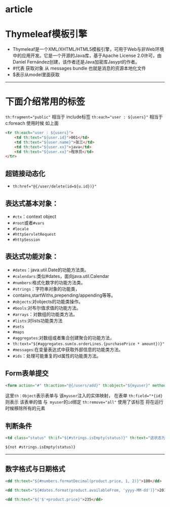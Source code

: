 # article
# Thymeleaf模板引擎
- Thymeleaf是一个XML/XHTML/HTML5模板引擎，可用于Web与非Web环境中的应用开发。它是一个开源的Java库，基于Apache License 2.0许可，由Daniel Fernández创建，该作者还是Java加密库Jasypt的作者。
- \#代表 获取对象 从 messages bundle 也就是消息的资源本地化文件
- \$表示从model里面获取

---

# 下面介绍常用的标签

`th:fragment="public"` 相当于 include标签
`th:each="user : ${users}"` 相当于c:foreach  使用时候
如上面
```html
<tr th:each="user : ${users}">
	<td th:text="${user.id}">001</td>
	<td th:text="${user.name}">张三</td>
	<td th:text="${user.xx}">java</td>
	<td th:text="${user.xx}">程序员</td>
</tr>
```

## 超链接动态化
- `th:href="@{/user/delete(id=${u.id})}"`
## 表达式基本对象：
- `#ctx`：context object
- `#root`或者`#vars`
- `#locale`
- `#httpServletRequest`
- `#httpSession`
## 表达式功能对象：
- `#dates`：java.util.Date的功能方法类。
- `#calendars`:类似#dates，面向java.util.Calendar
- `#numbers`:格式化数字的功能方法类。
- `#strings`：字符串对象的功能类，
- contains,startWiths,prepending/appending等等。
- `#objects`:对objects的功能类操作。
- `#bools`:对布尔值求值的功能方法。
- `#arrays`：对数组的功能类方法。
- `#lists`:对lists功能类方法
- `#sets`
- `#maps`
- `#aggregates`:对数组或者集合创建聚合的功能方法，
-  `th:text="${#aggregates.sum(o.orderLines.{purchasePrice * amount})}"`
- `#messages`:在变量表达式中获取外部信息的功能类方法。
- `#ids`：处理可能重复的id属性的功能类方法。
## Form表单提交
```html
<form action="#" th:action="@{/users/add}" th:object="${myuser}" method="post">
```
这里`th：Object`表示表单与 该`myuser`注入的实体映射，
在表单 `th:field="*{id}` 则表示 该表单的值 与` myuser`的`id`绑定 
`th:remove="all"`  使用了该标签 将在运行时候移除所有的元素
## 判断条件
```html
<td class="status" th:if="${#strings.isEmpty(status)}" th:text="这状态为空">这里显示状态不为空</td>

${not #strings.isEmpty(status)}
```

---
## 数字格式与日期格式 
```html
<dd th:text="${#numbers.formatDecimal(product.price, 1, 2)}">180</dd>

<dd th:text="${#dates.format(product.availableFrom, 'yyyy-MM-dd')}">2014-12-01</dd>

<dd th:text="${'$'+product.price}">235</dd>
```
